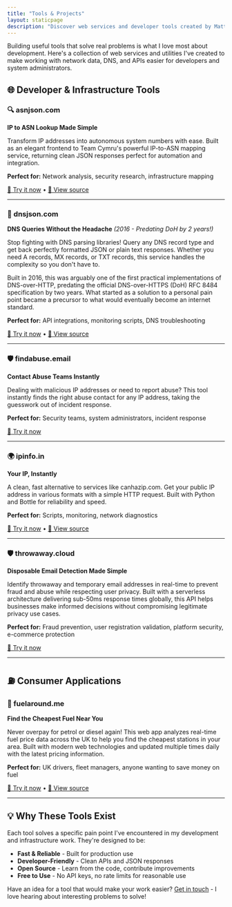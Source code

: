 ```yaml
---
title: "Tools & Projects"
layout: staticpage
description: "Discover web services and developer tools created by Matthew Gall, including asnjson.com, dnsjson.com, and other utilities for network data, DNS queries, and API development."
---
```


Building useful tools that solve real problems is what I love most about development. Here's a collection of web services and utilities I've created to make working with network data, DNS, and APIs easier for developers and system administrators.

## 🌐 Developer & Infrastructure Tools

### 🔍 asnjson.com
**IP to ASN Lookup Made Simple**

Transform IP addresses into autonomous system numbers with ease. Built as an elegant frontend to Team Cymru's powerful IP-to-ASN mapping service, returning clean JSON responses perfect for automation and integration.

**Perfect for:** Network analysis, security research, infrastructure mapping

[🚀 Try it now](https://asnjson.com) • [📂 View source](https://github.com/matthewgall/asnjson.com)

---

### 📡 dnsjson.com  
**DNS Queries Without the Headache** *(2016 - Predating DoH by 2 years!)*

Stop fighting with DNS parsing libraries! Query any DNS record type and get back perfectly formatted JSON or plain text responses. Whether you need A records, MX records, or TXT records, this service handles the complexity so you don't have to.

Built in 2016, this was arguably one of the first practical implementations of DNS-over-HTTP, predating the official DNS-over-HTTPS (DoH) RFC 8484 specification by two years. What started as a solution to a personal pain point became a precursor to what would eventually become an internet standard.

**Perfect for:** API integrations, monitoring scripts, DNS troubleshooting

[🚀 Try it now](https://dnsjson.com) • [📂 View source](https://github.com/matthewgall/dnsjson.com)

---

### 🛡️ findabuse.email
**Contact Abuse Teams Instantly** 

Dealing with malicious IP addresses or need to report abuse? This tool instantly finds the right abuse contact for any IP address, taking the guesswork out of incident response.

**Perfect for:** Security teams, system administrators, incident response

[🚀 Try it now](https://findabuse.email)

---

### 🌍 ipinfo.in
**Your IP, Instantly**

A clean, fast alternative to services like canhazip.com. Get your public IP address in various formats with a simple HTTP request. Built with Python and Bottle for reliability and speed.

**Perfect for:** Scripts, monitoring, network diagnostics

[🚀 Try it now](https://ipinfo.in) • [📂 View source](https://github.com/matthewgall/ipinfo.in)

---

### 🛡️ throwaway.cloud
**Disposable Email Detection Made Simple**

Identify throwaway and temporary email addresses in real-time to prevent fraud and abuse while respecting user privacy. Built with a serverless architecture delivering sub-50ms response times globally, this API helps businesses make informed decisions without compromising legitimate privacy use cases.

**Perfect for:** Fraud prevention, user registration validation, platform security, e-commerce protection

[🚀 Try it now](https://throwaway.cloud)

---

## ⛽ Consumer Applications

### 🚗 fuelaround.me
**Find the Cheapest Fuel Near You**

Never overpay for petrol or diesel again! This web app analyzes real-time fuel price data across the UK to help you find the cheapest stations in your area. Built with modern web technologies and updated multiple times daily with the latest pricing information.

**Perfect for:** UK drivers, fleet managers, anyone wanting to save money on fuel

[🚀 Try it now](https://fuelaround.me) • [📂 View source](https://github.com/matthewgall/fuelfeed)

---

## 💡 Why These Tools Exist

Each tool solves a specific pain point I've encountered in my development and infrastructure work. They're designed to be:

- **Fast & Reliable** - Built for production use
- **Developer-Friendly** - Clean APIs and JSON responses  
- **Open Source** - Learn from the code, contribute improvements
- **Free to Use** - No API keys, no rate limits for reasonable use

Have an idea for a tool that would make your work easier? [Get in touch](/contact) - I love hearing about interesting problems to solve!